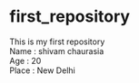 # first_repository
This is my first repository
<br>
Name  : shivam chaurasia
<br>
Age   : 20
<br>
Place : New Delhi